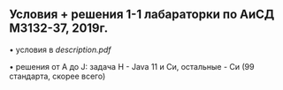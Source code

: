 
## Условия + решения 1-1 лабараторки по АиСД M3132-37, 2019г.

• условия в *description.pdf*

• решения от A до J: задача H - Java 11 и Си, остальные - Си (99 стандарта, скорее всего)

